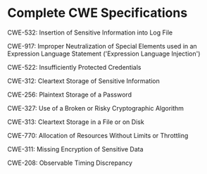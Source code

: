 

# Complete CWE Specifications

CWE-532: Insertion of Sensitive Information into Log File

CWE-917: Improper Neutralization of Special Elements used in an Expression Language Statement ('Expression Language Injection')

CWE-522: Insufficiently Protected Credentials

CWE-312: Cleartext Storage of Sensitive Information

CWE-256: Plaintext Storage of a Password

CWE-327: Use of a Broken or Risky Cryptographic Algorithm

CWE-313: Cleartext Storage in a File or on Disk

CWE-770: Allocation of Resources Without Limits or Throttling

CWE-311: Missing Encryption of Sensitive Data

CWE-208: Observable Timing Discrepancy